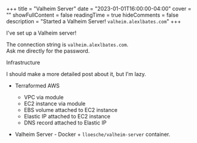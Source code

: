 +++
title = "Valheim Server"
date = "2023-01-01T16:00:00-04:00"
cover = ""
showFullContent = false
readingTime = true
hideComments = false
description = "Started a Valheim Server! `valheim.alexlbates.com`"
+++

I've set up a Valheim server! 

The connection string is `valheim.alexlbates.com`.  
Ask me directly for the password.

 Infrastructure 

I should make a more detailed post about it, but I'm lazy. 

- Terraformed AWS
    - VPC via module
    - EC2 instance via module 
    - EBS volume attached to EC2 instance 
    - Elastic IP attached to EC2 instance 
    - DNS record attached to Elastic IP 

- Valheim Server - Docker + `lloesche/valheim-server` container.

